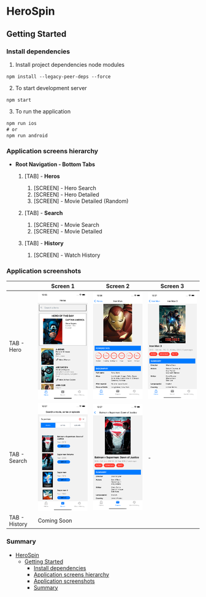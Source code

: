 # HeroSpin

## Getting Started

### Install dependencies

1. Install project dependencies node modules

```shell
npm install --legacy-peer-deps --force
```

2. To start development server

```shell
npm start
```

3. To run the application

```shell
npm run ios
# or
npm run android
```

### Application screens hierarchy

- **Root Navigation - Bottom Tabs**
  
  1. [TAB] - **Heros**
       1. [SCREEN] - Hero Search
       2. [SCREEN] - Hero Detailed
       3. [SCREEN] - Movie Detailed (Random)
  
  2. [TAB] - **Search**
       1. [SCREEN] - Movie Search
       2. [SCREEN] - Movie Detailed
  
  3. [TAB] - **History**
        1. [SCREEN] - Watch History

### Application screenshots
|               | Screen 1 | Screen 2 | Screen 3 |
|---------------|----------|----------|----------|
| TAB - Hero    | <img src="./app_screens/1a.png" width="300">         | <img src="./app_screens/1b.png" width="300">         |<img src="./app_screens/1c.png" width="300">          |
| TAB - Search  |<img src="./app_screens/2a.png" width="300">          | <img src="./app_screens/2b.png" width="300">          |    -      |
| TAB - History |    Coming Soon      |          |          |

### Summary

- [HeroSpin](#herospin)
  - [Getting Started](#getting-started)
    - [Install dependencies](#install-dependencies)
    - [Application screens hierarchy](#application-screens-hierarchy)
    - [Application screenshots](#application-screenshots)
    - [Summary](#summary)

